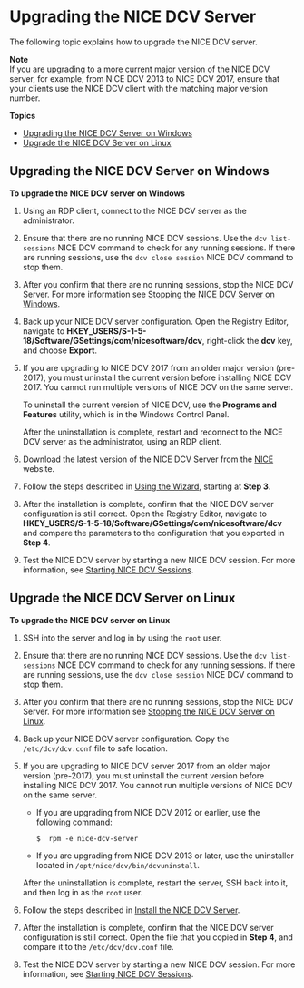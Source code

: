 # Upgrading the NICE DCV Server<a name="setting-up-upgrading"></a>

The following topic explains how to upgrade the NICE DCV server\.

**Note**  
If you are upgrading to a more current major version of the NICE DCV server, for example, from NICE DCV 2013 to NICE DCV 2017, ensure that your clients use the NICE DCV client with the matching major version number\.

**Topics**
+ [Upgrading the NICE DCV Server on Windows](#upgrading-windows-upgrade)
+ [Upgrade the NICE DCV Server on Linux](#upgrading-linux)

## Upgrading the NICE DCV Server on Windows<a name="upgrading-windows-upgrade"></a>

**To upgrade the NICE DCV server on Windows**

1. Using an RDP client, connect to the NICE DCV server as the administrator\.

1. Ensure that there are no running NICE DCV sessions\. Use the `dcv list-sessions` NICE DCV command to check for any running sessions\. If there are running sessions, use the `dcv close session` NICE DCV command to stop them\.

1. After you confirm that there are no running sessions, stop the NICE DCV Server\. For more information see [Stopping the NICE DCV Server on Windows](manage-stop.md#manage-stop-windows)\.

1. Back up your NICE DCV server configuration\. Open the Registry Editor, navigate to **HKEY\_USERS/S\-1\-5\-18/Software/GSettings/com/nicesoftware/dcv**, right\-click the **dcv** key, and choose **Export**\.

1. If you are upgrading to NICE DCV 2017 from an older major version \(pre\-2017\), you must uninstall the current version before installing NICE DCV 2017\. You cannot run multiple versions of NICE DCV on the same server\.

   To uninstall the current version of NICE DCV, use the **Programs and Features** utility, which is in the Windows Control Panel\.

   After the uninstallation is complete, restart and reconnect to the NICE DCV server as the administrator, using an RDP client\.

1. Download the latest version of the NICE DCV Server from the [NICE](http://download.nice-dcv.com) website\.

1. Follow the steps described in [Using the Wizard](setting-up-installing-wininstall.md#setting-up-installing-windows-wizard), starting at **Step 3**\.

1. After the installation is complete, confirm that the NICE DCV server configuration is still correct\. Open the Registry Editor, navigate to **HKEY\_USERS/S\-1\-5\-18/Software/GSettings/com/nicesoftware/dcv** and compare the parameters to the configuration that you exported in **Step 4**\.

1. Test the NICE DCV server by starting a new NICE DCV session\. For more information, see [Starting NICE DCV Sessions](managing-sessions-start.md)\.

## Upgrade the NICE DCV Server on Linux<a name="upgrading-linux"></a>

**To upgrade the NICE DCV server on Linux**

1. SSH into the server and log in by using the `root` user\.

1. Ensure that there are no running NICE DCV sessions\. Use the `dcv list-sessions` NICE DCV command to check for any running sessions\. If there are running sessions, use the `dcv close session` NICE DCV command to stop them\.

1. After you confirm that there are no running sessions, stop the NICE DCV Server\. For more information see [Stopping the NICE DCV Server on Linux](manage-stop.md#manage-stop-linux)\.

1. Back up your NICE DCV server configuration\. Copy the `/etc/dcv/dcv.conf` file to safe location\.

1. If you are upgrading to NICE DCV server 2017 from an older major version \(pre\-2017\), you must uninstall the current version before installing NICE DCV 2017\. You cannot run multiple versions of NICE DCV on the same server\.
   + If you are upgrading from NICE DCV 2012 or earlier, use the following command:

     ```
     $  rpm -e nice-dcv-server
     ```
   + If you are upgrading from NICE DCV 2013 or later, use the uninstaller located in `/opt/nice/dcv/bin/dcvuninstall`\.

   After the uninstallation is complete, restart the server, SSH back into it, and then log in as the `root` user\.

1. Follow the steps described in [Install the NICE DCV Server](setting-up-installing-linux-server.md#linux-server-install)\.

1. After the installation is complete, confirm that the NICE DCV server configuration is still correct\. Open the file that you copied in **Step 4**, and compare it to the `/etc/dcv/dcv.conf` file\.

1. Test the NICE DCV server by starting a new NICE DCV session\. For more information, see [Starting NICE DCV Sessions](managing-sessions-start.md)\.
